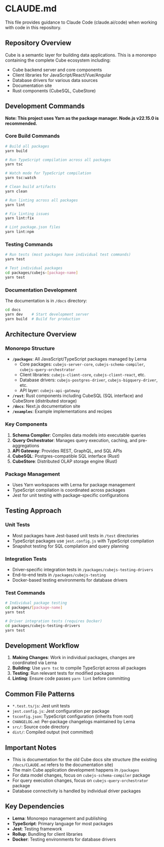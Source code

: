 # CLAUDE.md

This file provides guidance to Claude Code (claude.ai/code) when working with code in this repository.

## Repository Overview

Cube is a semantic layer for building data applications. This is a monorepo containing the complete Cube ecosystem including:
- Cube backend server and core components
- Client libraries for JavaScript/React/Vue/Angular
- Database drivers for various data sources
- Documentation site
- Rust components (CubeSQL, CubeStore)

## Development Commands

**Note: This project uses Yarn as the package manager. Node.js v22.15.0 is recommended.**

### Core Build Commands
```bash
# Build all packages
yarn build

# Run TypeScript compilation across all packages
yarn tsc

# Watch mode for TypeScript compilation
yarn tsc:watch

# Clean build artifacts
yarn clean

# Run linting across all packages
yarn lint

# Fix linting issues
yarn lint:fix

# Lint package.json files
yarn lint:npm
```

### Testing Commands
```bash
# Run tests (most packages have individual test commands)
yarn test

# Test individual packages
cd packages/cubejs-[package-name]
yarn test
```

### Documentation Development
The documentation is in `/docs` directory:
```bash
cd docs
yarn dev    # Start development server
yarn build  # Build for production
```

## Architecture Overview

### Monorepo Structure
- **`/packages`**: All JavaScript/TypeScript packages managed by Lerna
  - Core packages: `cubejs-server-core`, `cubejs-schema-compiler`, `cubejs-query-orchestrator` 
  - Client libraries: `cubejs-client-core`, `cubejs-client-react`, etc.
  - Database drivers: `cubejs-postgres-driver`, `cubejs-bigquery-driver`, etc.
  - API layer: `cubejs-api-gateway`
- **`/rust`**: Rust components including CubeSQL (SQL interface) and CubeStore (distributed storage)
- **`/docs`**: Next.js documentation site
- **`/examples`**: Example implementations and recipes

### Key Components
1. **Schema Compiler**: Compiles data models into executable queries
2. **Query Orchestrator**: Manages query execution, caching, and pre-aggregations
3. **API Gateway**: Provides REST, GraphQL, and SQL APIs
4. **CubeSQL**: Postgres-compatible SQL interface (Rust)
5. **CubeStore**: Distributed OLAP storage engine (Rust)

### Package Management
- Uses Yarn workspaces with Lerna for package management
- TypeScript compilation is coordinated across packages
- Jest for unit testing with package-specific configurations

## Testing Approach

### Unit Tests
- Most packages have Jest-based unit tests in `/test` directories
- TypeScript packages use `jest.config.js` with TypeScript compilation
- Snapshot testing for SQL compilation and query planning

### Integration Tests
- Driver-specific integration tests in `/packages/cubejs-testing-drivers`
- End-to-end tests in `/packages/cubejs-testing`
- Docker-based testing environments for database drivers

### Test Commands
```bash
# Individual package testing
cd packages/[package-name]
yarn test

# Driver integration tests (requires Docker)
cd packages/cubejs-testing-drivers
yarn test
```

## Development Workflow

1. **Making Changes**: Work in individual packages, changes are coordinated via Lerna
2. **Building**: Use `yarn tsc` to compile TypeScript across all packages
3. **Testing**: Run relevant tests for modified packages
4. **Linting**: Ensure code passes `yarn lint` before committing

## Common File Patterns

- `*.test.ts/js`: Jest unit tests
- `jest.config.js`: Jest configuration per package
- `tsconfig.json`: TypeScript configuration (inherits from root)
- `CHANGELOG.md`: Per-package changelogs maintained by Lerna
- `src/`: Source code directory
- `dist/`: Compiled output (not committed)

## Important Notes

- This is documentation for the old Cube docs site structure (the existing `/docs/CLAUDE.md` refers to the documentation site)
- The main Cube application development happens in `/packages`
- For data model changes, focus on `cubejs-schema-compiler` package
- For query execution changes, focus on `cubejs-query-orchestrator` package
- Database connectivity is handled by individual driver packages

## Key Dependencies

- **Lerna**: Monorepo management and publishing
- **TypeScript**: Primary language for most packages
- **Jest**: Testing framework
- **Rollup**: Bundling for client libraries
- **Docker**: Testing environments for database drivers